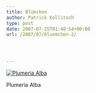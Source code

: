 ```yaml
---
title: Blümchen
author: Patrick Kollitsch
type: post
date: 2007-07-25T01:40:54+00:00
url: /2007/07/bluemchen-2/




---
```

<div class="flickr">
  <a href="http://www.flickr.com/photos/schreibblogade/894272043/" title="Plumeria Alba"><img src="//farm2.static.flickr.com/1293/894272043_6f00983a18.jpg" alt="Plumeria Alba" /></a></p> 
  
  <p>
    Plumeria Alba
  </p>
</div>